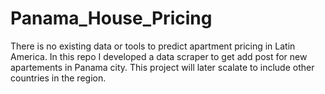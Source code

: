 # Panama_House_Pricing

There is no existing data or tools to predict apartment pricing in Latin America. In this repo I developed a data scraper to get add post for new apartements in Panama city. This project will later scalate to include other countries in the region.

